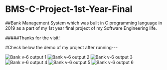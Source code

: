 # BMS-C-Project-1st-Year-Final
##Bank Management System which was built in C programming language in 2019 as a part of my 1st year final project of my Software Engineering life.

#####Thanks for the visit!

#Check below the demo of my project after running---


![Bank v-6 output 1](https://user-images.githubusercontent.com/57108914/189486585-ac02a375-a9e7-4d40-9cee-9cb9beede31d.jpg)
![Bank v-6 output 2](https://user-images.githubusercontent.com/57108914/189486590-e65d878c-4e48-4273-a1c4-d05b2ae98b56.jpg)
![Bank v-6 output 3](https://user-images.githubusercontent.com/57108914/189486592-e37270ab-895a-46ab-b66c-0b54071fc578.jpg)
![Bank v-6 output 4](https://user-images.githubusercontent.com/57108914/189486595-ea6e3706-356a-403b-9850-27862064cc7a.jpg)
![Bank v-6 output 5](https://user-images.githubusercontent.com/57108914/189486596-d310630c-652e-4b97-86f8-5ba169c2add2.jpg)
![Bank v-6 output 6](https://user-images.githubusercontent.com/57108914/189486597-e6eff636-ebc5-43ca-a610-13b5ddf9cc15.jpg)

